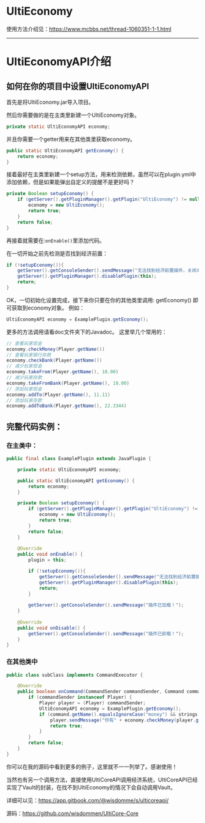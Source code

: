 # UltiEconomy

使用方法介绍见：https://www.mcbbs.net/thread-1060351-1-1.html

-------

# UltiEconomyAPI介绍

## 如何在你的项目中设置UltiEconomyAPI

首先是将UltiEconomy.jar导入项目。

然后你需要做的是在主类里新建一个UltiEconomy对象。
```java
private static UltiEconomyAPI economy;
```
并且你需要一个getter用来在其他类里获取economy。
```java
public static UltiEconomyAPI getEconomy() {
    return economy;
}
```
接着最好在主类里新建一个setup方法，用来检测依赖，虽然可以在plugin.yml中添加依赖，但是如果能弹出自定义的提醒不是更好吗？
```java
private Boolean setupEconomy() {
    if (getServer().getPluginManager().getPlugin("UltiEconomy") != null) {
        economy = new UltiEconomy();
        return true;
    }
    return false;
}
``` 
再接着就需要在:```onEnable()```里添加代码。

在一切开始之前先检测是否找到经济前置：
```java
if (!setupEconomy()){
    getServer().getConsoleSender().sendMessage("无法找到经济前置插件，关闭本插件。。。");
    getServer().getPluginManager().disablePlugin(this);
    return;
}
``` 
OK，一切初始化设置完成，接下来你只要在你的其他类里调用:    getEconomy() 即可获取到economy对象。
例如：
```java
UltiEconomyAPI economy = ExamplePlugin.getEconomy();
```
更多的方法调用请看doc文件夹下的Javadoc。
这里举几个常用的：
```java
// 查看玩家现金
economy.checkMoney(Player.getName())
// 查看玩家银行存款
economy.checkBank(Player.getName())
// 减少玩家现金
economy.takeFrom(Player.getName(), 10.00)
// 减少玩家存款
economy.takeFromBank(Player.getName(), 10.00)
// 添加玩家现金
economy.addTo(Player.getName(), 11.11)
// 添加玩家存款
economy.addToBank(Player.getName(), 22.3344)
```
## 完整代码实例：

### 在主类中：
```java
public final class ExamplePlugin extends JavaPlugin {

    private static UltiEconomyAPI economy;

    public static UltiEconomyAPI getEconomy() {
        return economy;
    }

    private Boolean setupEconomy() {
        if (getServer().getPluginManager().getPlugin("UltiEconomy") != null) {
            economy = new UltiEconomy();
            return true;
        }
        return false;
    }
    
    @Override
    public void onEnable() {
        plugin = this;

        if (!setupEconomy()){
            getServer().getConsoleSender().sendMessage("无法找到经济前置插件，关闭本插件。。。");
            getServer().getPluginManager().disablePlugin(this);
            return;
        }
        
        getServer().getConsoleSender().sendMessage("插件已加载！");
    }
    
    @Override
    public void onDisable() {
        getServer().getConsoleSender().sendMessage("插件已卸载！");
    }
}
```
### 在其他类中
```java
public class subClass implements CommandExecutor {

    @Override
    public boolean onCommand(CommandSender commandSender, Command command, String s, String[] strings) {
        if (commandSender instanceof Player) {
            Player player = (Player) commandSender;
            UltiEconomyAPI economy = ExamplePlugin.getEconomy();
            if (command.getName().equalsIgnoreCase("money") && strings.length == 0) {
                player.sendMessage("你有" + economy.checkMoney(player.getName()) + "枚货币！");
                return true;
            }
        }
        return false;
    }
}
```
你可以在我的源码中看到更多的例子，这里就不一一列举了。感谢使用！

当然也有另一个调用方法，直接使用UltiCoreAPI调用经济系统，UltiCoreAPI已经实现了Vault的封装，在找不到UltiEconomy的情况下会自动调用Vault。

详细可以见：https://app.gitbook.com/@wisdomme/s/ulticoreapi/

源码：https://github.com/wisdommen/UltiCore-Core
